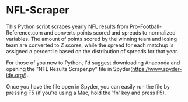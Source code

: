 # NFL-Scraper

This Python script scrapes yearly NFL results from Pro-Football-Reference.com and converts points scored and spreads to normalized variables. The amount of points scored by the winning team and losing team are converted to Z scores, while the spread for each matchup is assigned a percentile based on the distribution of spreads for that year.

For those of you new to Python, I'd suggest downloading Anaconda and opening the "NFL Results Scraper.py" file in Spyder(https://www.spyder-ide.org/).

Once you have the file open in Spyder, you can easily run the file by pressing F5 (if you're using a Mac, hold the 'fn' key and press F5).
